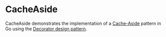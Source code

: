 # CacheAside

CacheAside demonstrates the implementation of a [Cache-Aside](https://docs.aws.amazon.com/whitepapers/latest/database-caching-strategies-using-redis/caching-patterns.html#:~:text=remote%20distributed%20cache-,Cache%2DAside%20(Lazy%20Loading),whether%20the%20data%20is%20available.) pattern in Go using the [Decorator design pattern](https://en.wikipedia.org/wiki/Decorator_pattern).
